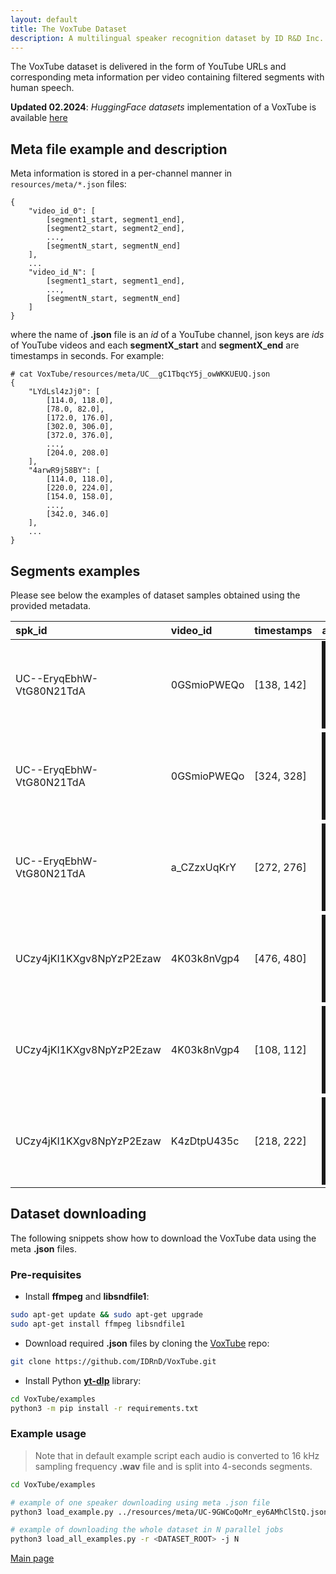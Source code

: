 ```yaml
---
layout: default
title: The VoxTube Dataset
description: A multilingual speaker recognition dataset by ID R&D Inc.
---
```


The VoxTube dataset is delivered in the form of YouTube URLs and corresponding meta information per video containing filtered segments with human speech.

**Updated 02.2024**: *HuggingFace datasets* implementation of a VoxTube is available [here](https://huggingface.co/datasets/voice-is-cool/voxtube)

## Meta file example and description

Meta information is stored in a per-channel manner in `resources/meta/*.json` files:
```
{
    "video_id_0": [
        [segment1_start, segment1_end],
        [segment2_start, segment2_end],
        ...,
        [segmentN_start, segmentN_end]
    ],
    ...
    "video_id_N": [
        [segment1_start, segment1_end],
        ...,
        [segmentN_start, segmentN_end]
    ]
}
```

where the name of **.json** file is an *id* of a YouTube channel, json keys are *ids* of YouTube videos and each **segmentX_start** and **segmentX_end** are timestamps in seconds. For example:

```
# cat VoxTube/resources/meta/UC__gC1TbqcY5j_owWKKUEUQ.json
{
    "LYdLsl4zJj0": [
        [114.0, 118.0],
        [78.0, 82.0],
        [172.0, 176.0],
        [302.0, 306.0],
        [372.0, 376.0],
        ...,
        [204.0, 208.0]
    ],
    "4arwR9j58BY": [
        [114.0, 118.0],
        [220.0, 224.0],
        [154.0, 158.0],
        ...,
        [342.0, 346.0]
    ],
    ...
}
```


## Segments examples

Please see below the examples of dataset samples obtained using the provided metadata.

| spk_id                   | video_id    | timestamps | audio                                                                        |
|:-------------------------|:------------|:-----------|:-----------------------------------------------------------------------------|
| UC--EryqEbhW-VtG80N21TdA | 0GSmioPWEQo | [138, 142] | <a href="https://www.youtube.com/embed/0GSmioPWEQo?start=138&end=142" target="_blank"><img src="http://img.youtube.com/vi/0GSmioPWEQo/0.jpg" alt="Speaker UC--EryqEbhW-VtG80N21TdA, example 1" width="160" height="120" border="10" /></a> |
| UC--EryqEbhW-VtG80N21TdA | 0GSmioPWEQo | [324, 328] | <a href="https://www.youtube.com/embed/0GSmioPWEQo?start=324&end=328" target="_blank"><img src="http://img.youtube.com/vi/0GSmioPWEQo/1.jpg" alt="Speaker UC--EryqEbhW-VtG80N21TdA, example 2" width="160" height="120" border="10" /></a> |
| UC--EryqEbhW-VtG80N21TdA | a_CZzxUqKrY | [272, 276] | <a href="https://www.youtube.com/embed/a_CZzxUqKrY?start=272&end=276" target="_blank"><img src="http://img.youtube.com/vi/a_CZzxUqKrY/0.jpg" alt="Speaker UC--EryqEbhW-VtG80N21TdA, example 3" width="160" height="120" border="10" /></a> |
| UCzy4jKI1KXgv8NpYzP2Ezaw | 4K03k8nVgp4 | [476, 480] | <a href="https://www.youtube.com/embed/4K03k8nVgp4?start=476&end=480" target="_blank"><img src="http://img.youtube.com/vi/4K03k8nVgp4/0.jpg" alt="Speaker UCzy4jKI1KXgv8NpYzP2Ezaw, example 1" width="160" height="120" border="10" /></a> |
| UCzy4jKI1KXgv8NpYzP2Ezaw | 4K03k8nVgp4 | [108, 112] | <a href="https://www.youtube.com/embed/4K03k8nVgp4?start=108&end=112" target="_blank"><img src="http://img.youtube.com/vi/4K03k8nVgp4/1.jpg" alt="Speaker UCzy4jKI1KXgv8NpYzP2Ezaw, example 2" width="160" height="120" border="10" /></a> |
| UCzy4jKI1KXgv8NpYzP2Ezaw | K4zDtpU435c | [218, 222] | <a href="https://www.youtube.com/embed/K4zDtpU435c?start=218&end=222" target="_blank"><img src="http://img.youtube.com/vi/K4zDtpU435c/0.jpg" alt="Speaker UCzy4jKI1KXgv8NpYzP2Ezaw, example 3" width="160" height="120" border="10" /></a> |


## Dataset downloading

The following snippets show how to download the VoxTube data using the meta **.json** files.

### Pre-requisites

* Install **ffmpeg** and **libsndfile1**:
```bash
sudo apt-get update && sudo apt-get upgrade
sudo apt-get install ffmpeg libsndfile1
```

* Download required **.json** files by cloning the [VoxTube](https://github.com/IDRnD/VoxTube) repo:
```bash
git clone https://github.com/IDRnD/VoxTube.git
```

* Install Python [**yt-dlp**](https://github.com/yt-dlp/yt-dlp) library:
```bash
cd VoxTube/examples
python3 -m pip install -r requirements.txt
```


### Example usage

> Note that in default example script each audio is converted to 16 kHz sampling frequency **.wav** file and is split into 4-seconds segments.

```bash
cd VoxTube/examples

# example of one speaker downloading using meta .json file
python3 load_example.py ../resources/meta/UC-9GWCoQoMr_ey6AMhClStQ.json <DATASET_ROOT>

# example of downloading the whole dataset in N parallel jobs
python3 load_all_examples.py -r <DATASET_ROOT> -j N
```


[Main page](../index.md)
